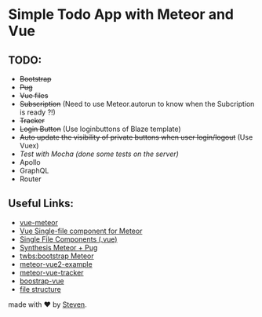 # Simple Todo App with Meteor and Vue

## TODO:
- ~~Bootstrap~~
- ~~Pug~~
- ~~Vue files~~
- ~~Subscription~~ (Need to use Meteor.autorun to know when the Subcription is ready ?!) 
- ~~Tracker~~ 
- ~~Login Button~~ (Use loginbuttons of Blaze template)
- ~~Auto update the visibility of private buttons when user login/logout~~ (Use Vuex)
- *Test with Mocha (done some tests on the server)*
- Apollo
- GraphQL
- Router

## Useful Links:
- [vue-meteor](https://github.com/meteor-vue/vue-meteor)
- [Vue Single-file component for Meteor](https://github.com/meteor-vue/vue-meteor/tree/master/packages/vue-component)
- [Single File Components (.vue)](https://vuejs.org/v2/guide/single-file-components.html)
- [Synthesis Meteor + Pug](https://github.com/meteorwebcomponents/synthesis/)
- [twbs:bootstrap Meteor](https://atmospherejs.com/twbs/bootstrap)
- [meteor-vue2-example](https://github.com/Akryum/meteor-vue2-example)
- [meteor-vue-tracker](https://github.com/meteor-vue/vue-meteor-tracker)
- [boostrap-vue](https://bootstrap-vue.js.org/docs/)
- [file structure](https://guide.meteor.com/structure.html)

made with &#x2764; by [Steven](https://github.com/iamstevendao).
